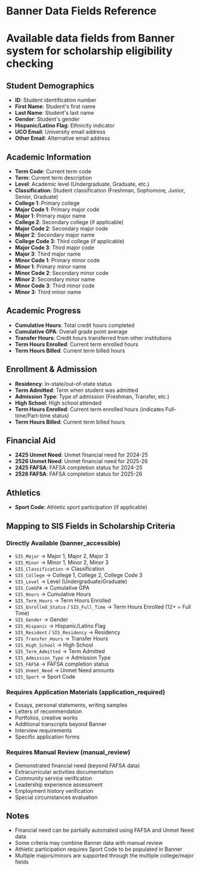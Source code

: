 # Banner Data Fields Reference
# Available data fields from Banner system for scholarship eligibility checking

## Student Demographics
- **ID**: Student identification number
- **First Name**: Student's first name
- **Last Name**: Student's last name
- **Gender**: Student's gender
- **Hispanic/Latino Flag**: Ethnicity indicator
- **UCO Email**: University email address
- **Other Email**: Alternative email address

## Academic Information
- **Term Code**: Current term code
- **Term**: Current term description
- **Level**: Academic level (Undergraduate, Graduate, etc.)
- **Classification**: Student classification (Freshman, Sophomore, Junior, Senior, Graduate)
- **College 1**: Primary college
- **Major Code 1**: Primary major code
- **Major 1**: Primary major name
- **College 2**: Secondary college (if applicable)
- **Major Code 2**: Secondary major code
- **Major 2**: Secondary major name
- **College Code 3**: Third college (if applicable)
- **Major Code 3**: Third major code
- **Major 3**: Third major name
- **Minor Code 1**: Primary minor code
- **Minor 1**: Primary minor name
- **Minor Code 2**: Secondary minor code
- **Minor 2**: Secondary minor name
- **Minor Code 3**: Third minor code
- **Minor 3**: Third minor name

## Academic Progress
- **Cumulative Hours**: Total credit hours completed
- **Cumulative GPA**: Overall grade point average
- **Transfer Hours**: Credit hours transferred from other institutions
- **Term Hours Enrolled**: Current term enrolled hours
- **Term Hours Billed**: Current term billed hours

## Enrollment & Admission
- **Residency**: In-state/out-of-state status
- **Term Admitted**: Term when student was admitted
- **Admission Type**: Type of admission (Freshman, Transfer, etc.)
- **High School**: High school attended
- **Term Hours Enrolled**: Current term enrolled hours (indicates Full-time/Part-time status)
- **Term Hours Billed**: Current term billed hours

## Financial Aid
- **2425 Unmet Need**: Unmet financial need for 2024-25
- **2526 Unmet Need**: Unmet financial need for 2025-26
- **2425 FAFSA**: FAFSA completion status for 2024-25
- **2526 FAFSA**: FAFSA completion status for 2025-26

## Athletics
- **Sport Code**: Athletic sport participation (if applicable)

## Mapping to SIS Fields in Scholarship Criteria

### Directly Available (banner_accessible)
- `SIS_Major` → Major 1, Major 2, Major 3
- `SIS_Minor` → Minor 1, Minor 2, Minor 3
- `SIS_Classification` → Classification
- `SIS_College` → College 1, College 2, College Code 3
- `SIS_Level` → Level (Undergraduate/Graduate)
- `SIS_CumGPA` → Cumulative GPA
- `SIS_Hours` → Cumulative Hours
- `SIS_Term_Hours` → Term Hours Enrolled
- `SIS_Enrolled_Status` / `SIS_Full_Time` → Term Hours Enrolled (12+ = Full Time)
- `SIS_Gender` → Gender
- `SIS_Hispanic` → Hispanic/Latino Flag
- `SIS_Resident` / `SIS_Residency` → Residency
- `SIS_Transfer_Hours` → Transfer Hours
- `SIS_High_School` → High School
- `SIS_Term_Admitted` → Term Admitted
- `SIS_Admission_Type` → Admission Type
- `SIS_FAFSA` → FAFSA completion status
- `SIS_Unmet_Need` → Unmet Need amounts
- `SIS_Sport` → Sport Code

### Requires Application Materials (application_required)
- Essays, personal statements, writing samples
- Letters of recommendation
- Portfolios, creative works
- Additional transcripts beyond Banner
- Interview requirements
- Specific application forms

### Requires Manual Review (manual_review)
- Demonstrated financial need (beyond FAFSA data)
- Extracurricular activities documentation
- Community service verification
- Leadership experience assessment
- Employment history verification
- Special circumstances evaluation

## Notes
- Financial need can be partially automated using FAFSA and Unmet Need data
- Some criteria may combine Banner data with manual review
- Athletic participation requires Sport Code to be populated in Banner
- Multiple majors/minors are supported through the multiple college/major fields
